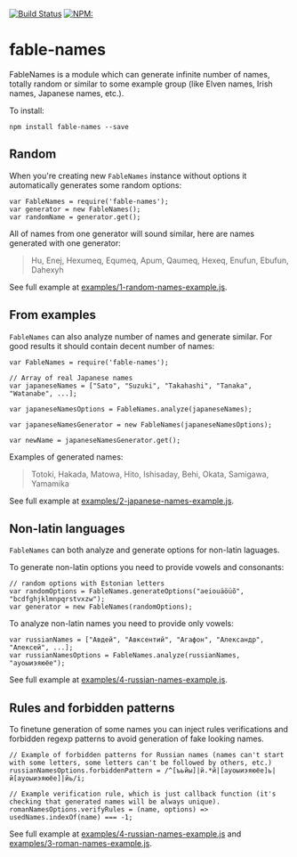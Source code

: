 [![Build Status](https://api.travis-ci.org/anpur/fable-names.svg?branch=master)](https://travis-ci.org/anpur/fable-names)
[![NPM:](https://img.shields.io/npm/v/fable-names.svg)](https://www.npmjs.com/package/fable-names)

# fable-names
FableNames is a module which can generate infinite number of names, totally random or similar to some example group (like Elven names, Irish names, Japanese names, etc.).

To install:

    npm install fable-names --save

## Random
When you're creating new `FableNames` instance without options it automatically generates some random options: 

    var FableNames = require('fable-names');
    var generator = new FableNames();
    var randomName = generator.get();

All of names from one generator will sound similar, here are names generated with one generator:
> Hu, Enej, Hexumeq, Equmeq, Apum, Qaumeq, Hexeq, Enufun, Ebufun, Dahexyh

See full example at [examples/1-random-names-example.js](https://github.com/anpur/fable-names/blob/master/examples/1-random-names-example.js).

## From examples
`FableNames` can also analyze number of names and generate similar. For good results it should contain decent number of names:

    var FableNames = require('fable-names');
    
    // Array of real Japanese names
    var japaneseNames = ["Sato", "Suzuki", "Takahashi", "Tanaka", "Watanabe", ...];
    
    var japaneseNamesOptions = FableNames.analyze(japaneseNames); 

    var japaneseNamesGenerator = new FableNames(japaneseNamesOptions);

    var newName = japaneseNamesGenerator.get();

Examples of generated names:
> Totoki, Hakada, Matowa, Hito, Ishisaday, Behi, Okata, Samigawa, Yamamika

See full example at [examples/2-japanese-names-example.js](https://github.com/anpur/fable-names/blob/master/examples/2-japanese-names-example.js).

## Non-latin languages
`FableNames` can both analyze and generate options for non-latin laguages.

To generate non-latin options you need to provide vowels and consonants:

    // random options with Estonian letters
    var randomOptions = FableNames.generateOptions("aeiouäöüõ", "bcdfghjklmnpqrstvxzw");
    var generator = new FableNames(randomOptions); 

To analyze non-latin names you need to provide only vowels:

    var russianNames = ["Авдей", "Авксентий", "Агафон", "Александр", "Алексей", ...];
    var russianNamesOptions = FableNames.analyze(russianNames, "ауоыиэяюёе");

See full example at [examples/4-russian-names-example.js](https://github.com/anpur/fable-names/blob/master/examples/4-russian-names-example.js).

## Rules and forbidden patterns
To finetune generation of some names you can inject rules verifications and forbidden regexp patterns to avoid generation of fake looking names.

    // Example of forbidden patterns for Russian names (names can't start with some letters, some letters can't be followed by others, etc.)
    russianNamesOptions.forbiddenPattern = /^[ъьйы]|й.*й|[ауоыиэяюёе]ь|й[ауоыиэяюёе]|йь/i;

    // Example verification rule, which is just callback function (it's checking that generated names will be always unique).
    romanNamesOptions.verifyRules = (name, options) => usedNames.indexOf(name) === -1;

See full example at [examples/4-russian-names-example.js](https://github.com/anpur/fable-names/blob/master/examples/4-russian-names-example.js) and [examples/3-roman-names-example.js](https://github.com/anpur/fable-names/blob/master/examples/3-roman-names-example.js).